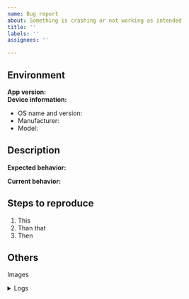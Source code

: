 ```yaml
---
name: Bug report
about: Something is crashing or not working as intended
title: ''
labels: ''
assignees: ''

---
```


## Environment

**App version:**  <!-- Add branch if necessary -->  
**Device information:**
 - OS name and version:
 - Manufacturer:
 - Model:

## Description

**Expected behavior:**

**Current behavior:**

## Steps to reproduce

1. This
2. Than that
3. Then

## Others <!-- if available, else delete -->  

Images

<details>
  <summary>Logs</summary>

<!--
      Run your application with `flutter run --verbose` and attach all the
      log output below between the lines with the backticks. If there is an
      exception, please see if the error message includes enough information
      to explain how to solve the issue.
-->
```
```
<!-- Finally, paste the output of running `flutter doctor -v` here. -->

```
```
</details>
